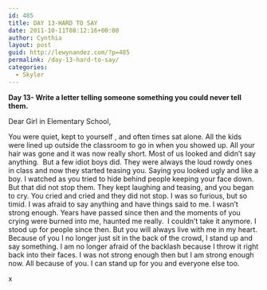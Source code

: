 ```yaml
---
id: 485
title: DAY 13-HARD TO SAY
date: 2011-10-11T08:12:16+00:00
author: Cynthia
layout: post
guid: http://lewynandez.com/?p=485
permalink: /day-13-hard-to-say/
categories:
  - Skyler
---
```

**Day 13- Write a letter telling someone something you could never tell them.**

<a href="http://i1.wp.com/lewynandez.com/wp-content/uploads/2011/10/alone_by_esparrow.jpg" rel="lightbox[485]"><img class="aligncenter size-medium wp-image-486" title="ALONE" src="http://i1.wp.com/lewynandez.com/wp-content/uploads/2011/10/alone_by_esparrow-227x300.jpg?fit=227%2C300" alt="" srcset="http://i1.wp.com/lewynandez.com/wp-content/uploads/2011/10/alone_by_esparrow.jpg?resize=227%2C300 227w, http://i1.wp.com/lewynandez.com/wp-content/uploads/2011/10/alone_by_esparrow.jpg?w=300 300w" sizes="(max-width: 227px) 100vw, 227px" data-recalc-dims="1" /></a>Dear Girl in Elementary School,

You were quiet, kept to yourself , and often times sat alone. All the kids were lined up outside the classroom to go in when you showed up. All your hair was gone and it was now really short. Most of us looked and didn&#8217;t say anything.  But a few idiot boys did. They were always the loud rowdy ones in class and now they started teasing you. Saying you looked ugly and like a boy. I watched as you tried to hide behind people keeping your face down. But that did not stop them. They kept laughing and teasing, and you began to cry. You cried and cried and they did not stop. I was so furious, but so timid. I was afraid to say anything and have things said to me. I wasn&#8217;t strong enough. Years have passed since then and the moments of you crying were burned into me, haunted me really.  I couldn&#8217;t take it anymore. I stood up for people since then. But you will always live with me in my heart. Because of you I no longer just sit in the back of the crowd, I stand up and say something. I am no longer afraid of the backlash because I throw it right back into their faces. I was not strong enough then but I am strong enough now. All because of you. I can stand up for you and everyone else too.

x